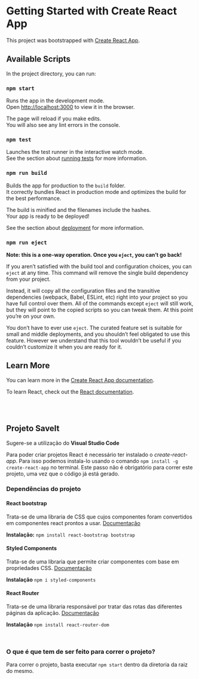 # Getting Started with Create React App

This project was bootstrapped with [Create React App](https://github.com/facebook/create-react-app).

## Available Scripts

In the project directory, you can run:

### `npm start`

Runs the app in the development mode.\
Open [http://localhost:3000](http://localhost:3000) to view it in the browser.

The page will reload if you make edits.\
You will also see any lint errors in the console.

### `npm test`

Launches the test runner in the interactive watch mode.\
See the section about [running tests](https://facebook.github.io/create-react-app/docs/running-tests) for more information.

### `npm run build`

Builds the app for production to the `build` folder.\
It correctly bundles React in production mode and optimizes the build for the best performance.

The build is minified and the filenames include the hashes.\
Your app is ready to be deployed!

See the section about [deployment](https://facebook.github.io/create-react-app/docs/deployment) for more information.

### `npm run eject`

**Note: this is a one-way operation. Once you `eject`, you can’t go back!**

If you aren’t satisfied with the build tool and configuration choices, you can `eject` at any time. This command will remove the single build dependency from your project.

Instead, it will copy all the configuration files and the transitive dependencies (webpack, Babel, ESLint, etc) right into your project so you have full control over them. All of the commands except `eject` will still work, but they will point to the copied scripts so you can tweak them. At this point you’re on your own.

You don’t have to ever use `eject`. The curated feature set is suitable for small and middle deployments, and you shouldn’t feel obligated to use this feature. However we understand that this tool wouldn’t be useful if you couldn’t customize it when you are ready for it.

## Learn More

You can learn more in the [Create React App documentation](https://facebook.github.io/create-react-app/docs/getting-started).

To learn React, check out the [React documentation](https://reactjs.org/).

<br>
<br>

## Projeto SaveIt

Sugere-se a utilização do **Visual Studio Code**

Para poder criar projetos React é necessário ter instalado o *create-react-app*. Para isso podemos instala-lo usando o comando `npm install -g create-react-app` no terminal. Este passo não é obrigatório para correr este projeto, uma vez que o código já está gerado.


### Dependências do projeto

#### React bootstrap 
Trata-se de uma libraria de CSS que cujos componentes foram convertidos em componentes react prontos a usar. [Documentação](https://react-bootstrap.github.io/)

**Instalação:** `npm install react-bootstrap bootstrap`


#### Styled Components
Trata-se de uma libraria que permite criar componentes com base em propriedades CSS. [Documentação](https://github.com/styled-components/styled-components)

**Instalação** `npm i styled-components`

#### React Router
Trata-se de uma libraria responsável por tratar das rotas das diferentes páginas da aplicação. [Documentação](https://reactrouter.com/web/guides/quick-start)

**Instalação** `npm install react-router-dom`

<br>

### O que é que tem de ser feito para correr o projeto?

Para correr o projeto, basta executar `npm start` dentro da diretoria da raiz do mesmo.

